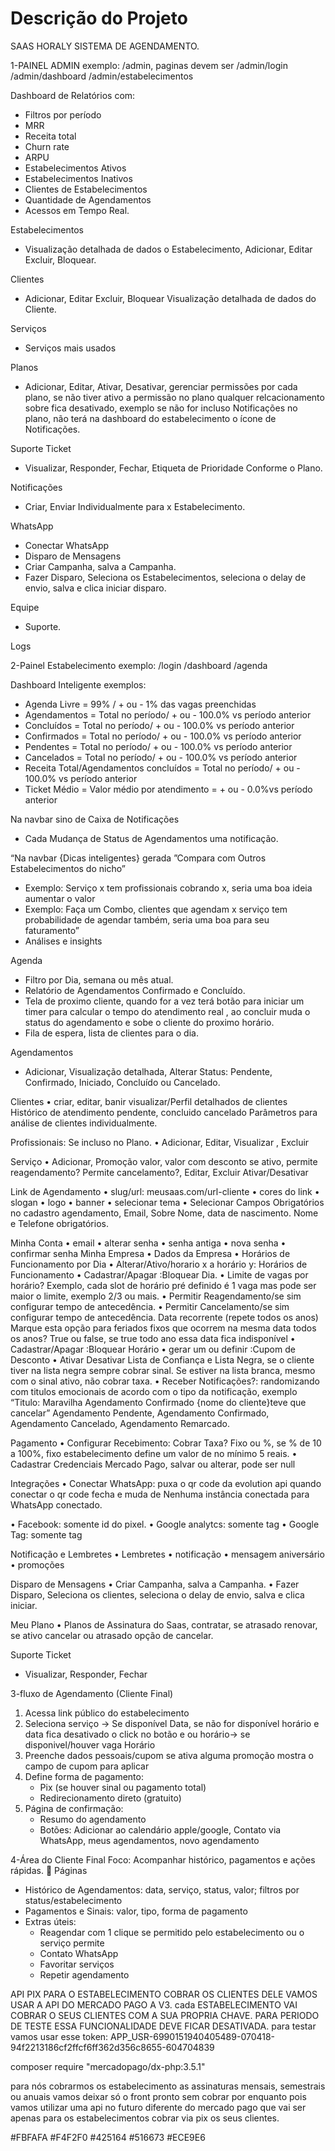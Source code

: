 # Descrição do Projeto

<!-- Descreva seu projeto aqui -->

SAAS HORALY SISTEMA DE AGENDAMENTO.

1-PAINEL ADMIN exemplo: /admin, paginas devem ser /admin/login /admin/dashboard /admin/estabelecimentos

Dashboard de Relatórios com:
- Filtros por período
- MRR
- Receita total
- Churn rate
- ARPU
- Estabelecimentos Ativos
- Estabelecimentos Inativos
- Clientes de Estabelecimentos
- Quantidade de Agendamentos
- Acessos em Tempo Real.

Estabelecimentos
- Visualização detalhada de dados o Estabelecimento, Adicionar, Editar Excluir, Bloquear.

Clientes
- Adicionar, Editar Excluir, Bloquear Visualização detalhada de dados do Cliente.

Serviços
- Serviços mais usados

Planos 
- Adicionar, Editar, Ativar, Desativar, gerenciar permissões por cada plano, se não tiver ativo a permissão no plano qualquer relcacionamento sobre fica desativado, exemplo se não for incluso Notificações no plano, não terá na dashboard do estabelecimento o ícone de Notificações.

Suporte Ticket
- Visualizar, Responder, Fechar, Etiqueta de Prioridade Conforme o Plano.


Notificações
- Criar, Enviar Individualmente para x Estabelecimento.


WhatsApp
- Conectar WhatsApp
- Disparo de Mensagens
- Criar Campanha, salva a Campanha.
- Fazer Disparo, Seleciona os Estabelecimentos, seleciona o delay de envio, salva e clica iniciar disparo.

Equipe
- Suporte.

Logs

2-Painel Estabelecimento exemplo: /login  /dashboard  /agenda

Dashboard Inteligente exemplos:
- Agenda Livre = 99% / + ou - 1% das vagas preenchidas
- Agendamentos = Total no período/ + ou - 100.0% vs período anterior
- Concluídos = Total no período/ + ou - 100.0% vs período anterior
- Confirmados = Total no período/ + ou - 100.0% vs período anterior
- Pendentes = Total no período/ + ou - 100.0% vs período anterior
- Cancelados = Total no período/ + ou - 100.0% vs período anterior
- Receita Total/Agendamentos concluídos = Total no período/ + ou - 100.0% vs período anterior
- Ticket Médio = Valor médio por atendimento = + ou - 0.0%vs período anterior

Na navbar sino de Caixa de Notificações
- Cada Mudança de Status de Agendamentos uma notificação.

“Na navbar {Dicas inteligentes} gerada ”Compara com Outros Estabelecimentos do nicho”
- Exemplo: Serviço x tem profissionais cobrando x, seria uma boa ideia aumentar o valor
- Exemplo: Faça um Combo, clientes que agendam x serviço tem probabilidade de agendar também, seria uma boa para seu faturamento” 
- Análises e insights


Agenda
- Filtro por Dia, semana ou mês atual.
- Relatório de Agendamentos Confirmado e Concluído. 
- Tela de proximo cliente, quando for a vez terá botão para iniciar um timer para calcular o tempo do atendimento real , ao concluir muda o status do agendamento e sobe o cliente do proximo horário. 
- Fila de espera, lista de clientes para o dia.

Agendamentos
- Adicionar, Visualização detalhada, Alterar Status: Pendente, Confirmado, Iniciado, Concluído ou Cancelado.

Clientes
•⁠  ⁠criar, editar, banir visualizar/Perfil detalhados de clientes
Histórico de atendimento pendente, concluido cancelado
Parâmetros para análise de clientes individualmente.

Profissionais: Se incluso no Plano.
•⁠  ⁠Adicionar, Editar, Visualizar , Excluir

Serviço 
•⁠  ⁠Adicionar, Promoção valor, valor com desconto se ativo, permite reagendamento? Permite cancelamento?, Editar, Excluir Ativar/Desativar

Link de Agendamento
•⁠  ⁠slug/url: meusaas.com/url-cliente
•⁠  ⁠cores do link
•⁠  ⁠slogan
•⁠  ⁠logo
•⁠  ⁠banner
•⁠  ⁠selecionar tema
•⁠  ⁠Selecionar Campos Obrigatórios no cadastro agendamento, Email, Sobre Nome, data de nascimento. Nome e Telefone obrigatórios.

Minha Conta
•⁠  ⁠email
•⁠  ⁠alterar senha
•⁠  ⁠senha antiga
•⁠  ⁠nova senha
•⁠  ⁠confirmar senha
Minha Empresa
•⁠  ⁠Dados da Empresa
•⁠  Horários de Funcionamento por Dia
•⁠  ⁠Alterar/Ativo/horario x a horário y: Horários de Funcionamento 
•⁠  ⁠Cadastrar/Apagar :Bloquear Dia.
•⁠ Limite de vagas por horário? Exemplo, cada slot de horário pré definido é 1 vaga mas pode ser maior o limite, exemplo 2/3 ou mais.
•⁠  ⁠Permitir Reagendamento/se sim configurar tempo de antecedência.
•⁠  ⁠Permitir Cancelamento/se sim configurar tempo de antecedência.
Data recorrente (repete todos os anos)
Marque esta opção para feriados fixos que ocorrem na mesma data todos os anos? True ou false, se true todo ano essa data fica indisponível
•⁠  ⁠Cadastrar/Apagar :Bloquear Horário
•⁠  ⁠gerar um ou definir :Cupom de Desconto
•⁠  ⁠Ativar Desativar Lista de Confiança e Lista Negra, se o cliente tiver na lista negra sempre cobrar sinal. Se estiver na lista branca, mesmo com o sinal ativo, não cobrar taxa.
•⁠ Receber Notificações?: randomizando com titulos emocionais de acordo com o tipo da notificação, exemplo “Titulo: Maravilha Agendamento Confirmado {nome do cliente}teve que cancelar” Agendamento Pendente, Agendamento Confirmado, Agendamento Cancelado, Agendamento Remarcado.

Pagamento
•⁠  ⁠Configurar Recebimento: Cobrar Taxa? Fixo ou %, se % de 10 a 100%, fixo estabelecimento define um valor de no mínimo 5 reais. 
•⁠  ⁠Cadastrar Credenciais Mercado Pago, salvar ou alterar, pode ser null

Integrações
•⁠  ⁠Conectar WhatsApp: puxa o qr code da evolution api quando conectar o qr code fecha e muda de Nenhuma instância conectada para WhatsApp conectado. 

•⁠  ⁠Facebook: somente id do pixel.
•⁠  ⁠Google analytcs: somente tag
•⁠  ⁠Google Tag: somente tag

Notificação e Lembretes
•⁠  ⁠Lembretes
•⁠  ⁠notificação 
•⁠  ⁠mensagem aniversário 
•⁠  ⁠promoções


Disparo de Mensagens
•⁠  ⁠Criar Campanha, salva a Campanha.
•⁠  ⁠Fazer Disparo, Seleciona os clientes, seleciona o delay de envio, salva e clica iniciar.

Meu Plano
•⁠  ⁠Planos de Assinatura do Saas, contratar, se atrasado renovar, se ativo cancelar ou atrasado opção de cancelar.

Suporte Ticket
- Visualizar, Responder, Fechar

3-fluxo de Agendamento (Cliente Final)
1. Acessa link público do estabelecimento
2. Seleciona serviço → Se disponível Data, se não for disponível horário e data fica desativado o click no botão e ou horário→ se disponivel/houver vaga Horário
3. Preenche dados pessoais/cupom se ativa alguma promoção mostra o campo de cupom para aplicar
4. Define forma de pagamento:
    * Pix (se houver sinal ou pagamento total)
    * Redirecionamento direto (gratuito)
5. Página de confirmação:
    * Resumo do agendamento
    * Botões: Adicionar ao calendário apple/google, Contato via WhatsApp, meus agendamentos, novo agendamento


4-Área do Cliente Final
Foco: Acompanhar histórico, pagamentos e ações rápidas.
📄 Páginas
* Histórico de Agendamentos: data, serviço, status, valor; filtros por status/estabelecimento
* Pagamentos e Sinais: valor, tipo, forma de pagamento
* Extras úteis:
    * Reagendar com 1 clique se permitido pelo estabelecimento ou o serviço permite
    * Contato WhatsApp
    * Favoritar serviços
    * Repetir agendamento





API PIX PARA O ESTABELECIMENTO COBRAR OS CLIENTES DELE VAMOS USAR A API DO MERCADO PAGO A V3. cada ESTABELECIMENTO VAI COBRAR O SEUS CLIENTES COM A SUA PROPRIA CHAVE. PARA PERIODO DE TESTE ESSA FUNCIONALIDADE DEVE FICAR DESATIVADA. para testar vamos usar esse token: APP_USR-6990151940405489-070418-94f2213186cf2ffcf6ff362d356c8655-604704839

composer require "mercadopago/dx-php:3.5.1"


para nós cobrarmos os estabelecimento as assinaturas mensais, semestrais ou anuais vamos deixar só o front pronto sem cobrar por enquanto pois vamos utilizar uma api no futuro diferente do mercado pago que vai ser apenas para os estabelecimentos cobrar via pix os seus clientes. 




#FBFAFA
#F4F2F0
#425164
#516673
#ECE9E6